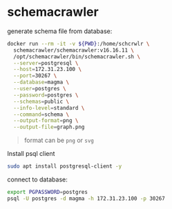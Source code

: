 # schemacrawler

generate schema file from database:
```bash
docker run --rm -it -v ${PWD}:/home/schcrwlr \
  schemacrawler/schemacrawler:v16.16.11 \
  /opt/schemacrawler/bin/schemacrawler.sh \
  --server=postgresql \
  --host=172.31.23.100 \
  --port=30267 \
  --database=magma \
  --user=postgres \
  --password=postgres \
  --schemas=public \
  --info-level=standard \
  --command=schema \
  --output-format=png \
  --output-file=graph.png
```
> format can be `png` or `svg`

Install psql client
```bash
sudo apt install postgresql-client -y
```

connect to database:
```bash
export PGPASSWORD=postgres
psql -U postgres -d magma -h 172.31.23.100 -p 30267
```
